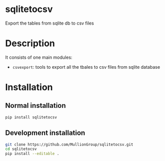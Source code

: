 # sqlitetocsv
Export the tables from sqlite db to csv files


# Description
    
It consists of one main modules:

- `csvexport`: tools to export all the tbales to csv files from sqlite database

# Installation
 
## Normal installation

```bash
pip install sqlitetocsv
```

## Development installation

```bash
git clone https://github.com/MullionGroup/sqlitetocsv.git
cd sqlitetocsv
pip install --editable .
```
